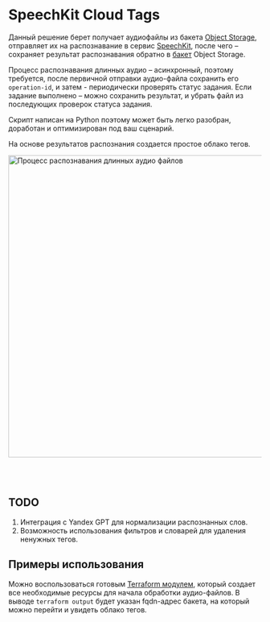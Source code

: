 # SpeechKit Cloud Tags

Данный решение берет получает аудиофайлы из бакета [Object Storage](https://cloud.yandex.ru/services/storage), отправляет их на распознавание в сервис [SpeechKit](https://cloud.yandex.ru/services/speechkit), после чего – сохраняет результат распознавания обратно в [бакет](https://cloud.yandex.ru/docs/storage/concepts/bucket) Object Storage.

Процесс распознавания длинных аудио – асинхронный, поэтому требуется, после первичной отправки аудио-файла сохранить его `operation-id`, и затем - периодически проверять статус задания. 
Если задание выполнено – можно сохранить результат, и убрать файл из последующих проверок статуса задания.

Скрипт написан на Python поэтому может быть легко разобран, доработан и оптимизирован под ваш сценарий.

На основе результатов распознания создается простое облако тегов.

<img src="img/tags.png" width="600px" alt="Процесс распознавания длинных аудио файлов" />

<br><br>

## TODO

1) Интеграция с Yandex GPT для нормализации распознанных слов.
2) Возможность использования фильтров и словарей для удаления ненужных тегов.

## Примеры использования

Можно воспользоваться готовым [Terraform модулем](/terraform), который создает все необходимые ресурсы для начала обработки аудио-файлов.
В выводе `terraform output` будет указан fqdn-адрес бакета, на который можно перейти и увидеть облако тегов.
